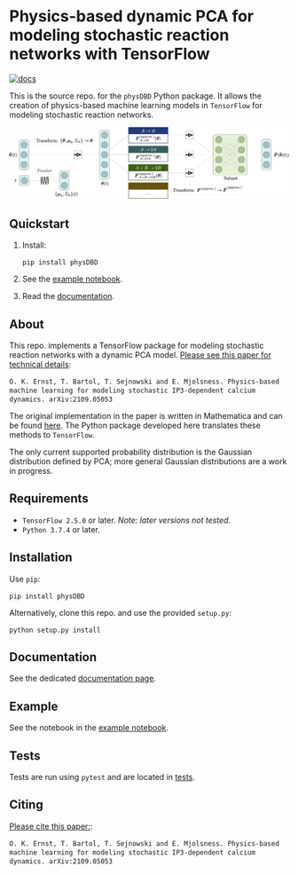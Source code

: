 # Physics-based dynamic PCA for modeling stochastic reaction networks with TensorFlow

[![docs](https://github.com/smrfeld/phys_dbd/actions/workflows/docs.yml/badge.svg)](https://github.com/smrfeld/phys_dbd/actions/workflows/docs.yml)

This is the source repo. for the `physDBD` Python package. It allows the creation of physics-based machine learning models in `TensorFlow` for modeling stochastic reaction networks.

<img src="readme_figures/fig_1.png" alt="drawing" width="800"/>

## Quickstart

1. Install:
    ```
    pip install physDBD
    ```
2. See the [example notebook](example/main.ipynb).

3. Read the [documentation](https://smrfeld.github.io/phys_dbd).

## About

This repo. implements a TensorFlow package for modeling stochastic reaction networks with a dynamic PCA model. [Please see this paper for technical details](https://arxiv.org/abs/2109.05053):
```
O. K. Ernst, T. Bartol, T. Sejnowski and E. Mjolsness. Physics-based machine learning for modeling stochastic IP3-dependent calcium dynamics. arXiv:2109.05053
```
The original implementation in the paper is written in Mathematica and can be found [here](https://github.com/smrfeld/physics-based-ml-reaction-networks). The Python package developed here translates these methods to `TensorFlow`.

The only current supported probability distribution is the Gaussian distribution defined by PCA; more general Gaussian distributions are a work in progress.

## Requirements

* `TensorFlow 2.5.0` or later. *Note: later versions not tested.*
* `Python 3.7.4` or later.

## Installation

Use `pip`:
```
pip install physDBD
```
Alternatively, clone this repo. and use the provided `setup.py`:
```
python setup.py install
```

## Documentation

See the dedicated [documentation page](https://smrfeld.github.io/phys_dbd).

## Example

See the notebook in the [example notebook](example/main.ipynb).

## Tests

Tests are run using `pytest` and are located in [tests](tests/).

## Citing

[Please cite this paper:](https://arxiv.org/abs/2109.05053):
```
O. K. Ernst, T. Bartol, T. Sejnowski and E. Mjolsness. Physics-based machine learning for modeling stochastic IP3-dependent calcium dynamics. arXiv:2109.05053
```